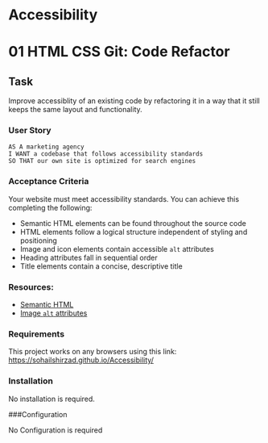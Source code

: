 # Accessibility
# 01 HTML CSS Git: Code Refactor

## Task
Improve accessiblity of an existing code by refactoring it in a way that it still keeps the same layout and functionality. 


### User Story

```
AS A marketing agency
I WANT a codebase that follows accessibility standards
SO THAT our own site is optimized for search engines
```

### Acceptance Criteria

Your website must meet accessibility standards. You can achieve this completing the following:

* Semantic HTML elements can be found throughout the source code
* HTML elements follow a logical structure independent of styling and positioning
* Image and icon elements contain accessible `alt` attributes
* Heading attributes fall in sequential order
* Title elements contain a concise, descriptive title

### Resources:

* [Semantic HTML](https://www.w3schools.com/html/html5_semantic_elements.asp)
* [Image `alt` attributes](https://www.w3schools.com/tags/att_img_alt.asp)


### Requirements
This project works on any browsers using this link: https://sohailshirzad.github.io/Accessibility/ 

### Installation
No installation is required. 

###Configuration

No Configuration is required
